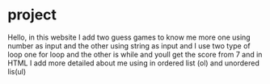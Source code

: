 # project
Hello,
in this website I add two guess games to know me more one using number as input
and the other using string as input
and I use two type of loop one for loop and the other is while
and youll get the score from 7
and in HTML I add more detailed about me using in ordered list (ol) and unordered lis(ul)